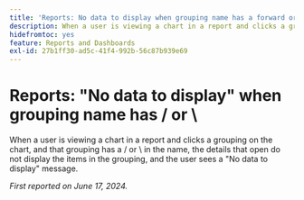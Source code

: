 ```yaml
---
title: 'Reports: No data to display when grouping name has a forward or back slash'
description: When a user is viewing a chart in a report and clicks a grouping on the chart, and that grouping has a forward or back slash in the name, the details that open do not display the items in the grouping, and the user sees a No data to display message.
hidefromtoc: yes
feature: Reports and Dashboards
exl-id: 27b1ff30-ad5c-41f4-992b-56c87b939e69
---
```

# Reports: "No data to display" when grouping name has / or \

When a user is viewing a chart in a report and clicks a grouping on the chart, and that grouping has a / or \ in the name, the details that open do not display the items in the grouping, and the user sees a "No data to display" message.

_First reported on June 17, 2024._

